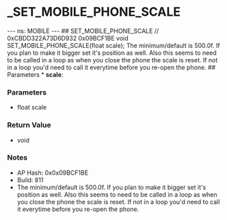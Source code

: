 # _SET_MOBILE_PHONE_SCALE

--- ns: MOBILE --- ## SET_MOBILE_PHONE_SCALE  // 0xCBDD322A73D6D932 0x09BCF1BE void SET_MOBILE_PHONE_SCALE(float scale);  The minimum/default is 500.0f. If you plan to make it bigger set it's position as well. Also this seems to need to be called in a loop as when you close the phone the scale is reset. If not in a loop you'd need to call it everytime before you re-open the phone.  ## Parameters * **scale**:

### Parameters
* float scale

### Return Value
* void

### Notes
* AP Hash: 0x0x09BCF1BE
* Build: 811
* The minimum/default is 500.0f. If you plan to make it bigger set it's position as well. Also this seems to need to be called in a loop as when you close the phone the scale is reset. If not in a loop you'd need to call it everytime before you re-open the phone.

